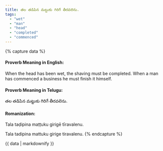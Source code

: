 ```yaml
---
title: తల తడిపిన మట్టుకు గిరిగే తీరవలెను.
tags:
  - "wet"
  - "man"
  - "head"
  - "completed"
  - "commenced"
---
```


{% capture data %}
#### Proverb Meaning in English:
When the head has been wet, the shaving must be completed.
When a man has commenced a business he must finish it himself.

#### Proverb Meaning in Telugu:
తల తడిపిన మట్టుకు గిరిగే తీరవలెను.

#### Romanization:
Tala taḍipina maṭṭuku girigē tīravalenu.

Tala tadipina mattuku girige tiravalenu.
{% endcapture %}

{{ data | markdownify }}

